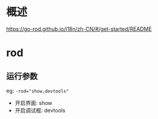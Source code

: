 
# 概述

https://go-rod.github.io/i18n/zh-CN/#/get-started/README

# rod

## 运行参数

eg: `-rod="show,devtools"`

- 开启界面: show
- 开启调试框: devtools
